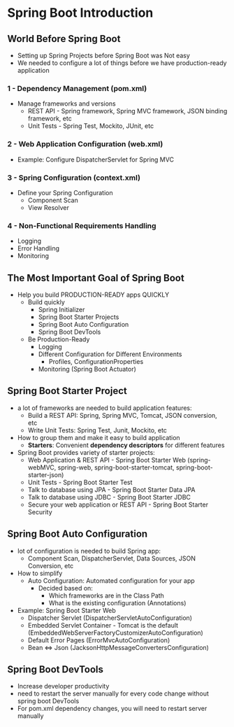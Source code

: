 # Spring Boot Introduction

## World Before Spring Boot 
  * Setting up Spring Projects before Spring Boot was Not easy
  * We needed to configure a lot of things before we have production-ready application

### 1 - Dependency Management (pom.xml)
  * Manage frameworks and versions
    * REST API - Spring framework, Spring MVC framework, JSON binding framework, etc
    * Unit Tests - Spring Test, Mockito, JUnit, etc
### 2 - Web Application Configuration (web.xml)
  * Example: Configure DispatcherServlet for Spring MVC
### 3 - Spring Configuration (context.xml)
  * Define your Spring Configuration
    * Component Scan
    * View Resolver
### 4 - Non-Functional Requirements Handling
  * Logging
  * Error Handling
  * Monitoring

## The Most Important Goal of Spring Boot
  * Help you build PRODUCTION-READY apps QUICKLY
    * Build quickly
      * Spring Initializer
      * Spring Boot Starter Projects
      * Spring Boot Auto Configuration
      * Spring Boot DevTools
    * Be Production-Ready
      * Logging
      * Different Configuration for Different Environments
        * Profiles, ConfigurationProperties
      * Monitoring (Spring Boot Actuator)

## Spring Boot Starter Project
  * a lot of frameworks are needed to build application features:
    * Build a REST API: Spring, Spring MVC, Tomcat, JSON conversion, etc
    * Write Unit Tests: Spring Test, Junit, Mockito, etc
  * How to group them and make it easy to build application
    * **Starters**: Convenient **dependency descriptors** for different features
  * Spring Boot provides variety of starter projects:
    * Web Application & REST API - Spring Boot Starter Web (spring-webMVC, spring-web, spring-boot-starter-tomcat,
    spring-boot-starter-json)
    * Unit Tests - Spring Boot Starter Test
    * Talk to database using JPA - Spring Boot Starter Data JPA
    * Talk to database using JDBC - Spring Boot Starter JDBC
    * Secure your web application or REST API - Spring Boot Starter Security

## Spring Boot Auto Configuration
  * lot of configuration is needed to build Spring app:
    * Component Scan, DispatcherServlet, Data Sources, JSON Conversion, etc
  * How to simplify 
    * Auto Configuration: Automated configuration for your app
      * Decided based on:
        * Which frameworks are in the Class Path
        * What is the existing configuration (Annotations)
  * Example: Spring Boot Starter Web
    * Dispatcher Servlet (DispatcherServletAutoConfiguration)
    * Embedded Servlet Container - Tomcat is the default (EmbeddedWebServerFactoryCustomizerAutoConfiguration)
    * Default Error Pages (ErrorMvcAutoConfiguration)
    * Bean <=> Json (JacksonHttpMessageConvertersConfiguration)

## Spring Boot DevTools
  * Increase developer productivity
  * need to restart the server manually for every code change without spring boot DevTools
  * For pom.xml dependency changes, you will need to restart server manually
